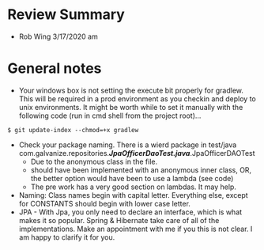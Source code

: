 # Review Summary
- Rob Wing 3/17/2020 am

# General notes
- Your windows box is not setting the execute bit properly for gradlew.  This will be required in a prod environment as you 
checkin and deploy to unix environments.  It might be worth while to set it manually with the following code (run in cmd 
shell from the project root)...
```
$ git update-index --chmod=+x gradlew
```
- Check your package naming.  There is a wierd package in test/java com.galvanize.repositories.***JpaOfficerDaoTest.java***.JpaOfficerDAOTest
    - Due to the anonymous class in the file.  
    - should have been implemented with  an anonymous inner class, OR, the better option would have been to use a lambda (see code)
    - The pre work has a very good section on lambdas.  It may help.
- Naming: Class names begin with capital letter.  Everything else, except for CONSTANTS should begin with lower case letter.
- JPA - With Jpa, you only need to declare an interface, which is what makes it so popular.  Spring & Hibernate take
care of all of the implementations.  Make an appointment with me if you this is not clear.  I am happy to clarify it for you.
 